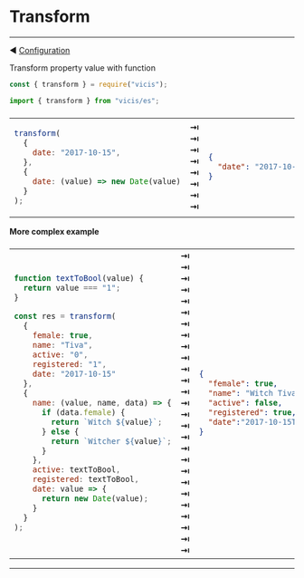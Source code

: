 # Transform

----------

◀ [Configuration](Configuration.md)

Transform property value with function


```js
const { transform } = require("vicis");
```

```js
import { transform } from "vicis/es";
```

<table><thead><tr><td colspan="3">
</td></tr></thead><tbody>
<tr><td>

```js
transform(
  {
    date: "2017-10-15",
  },
  {
    date: (value) => new Date(value)
  }
);
```

</td>
<td>
<strong>&#x21E5;</strong><br>
<strong>&#x21E5;</strong><br>
<strong>&#x21E5;</strong><br>
<strong>&#x21E5;</strong><br>
<strong>&#x21E5;</strong><br>
<strong>&#x21E5;</strong><br>
<strong>&#x21E5;</strong><br>
<strong>&#x21E5;</strong><br>
</td>
<td>

```json
{
  "date": "2017-10-15T00:00:00.000Z"
}
```

</td></tr>
</tbody></table>

**More complex example**

<table><thead><tr><td colspan="3">
</td></tr></thead><tbody>
<tr><td>

```js
function textToBool(value) {
  return value === "1";
}

const res = transform(
  {
    female: true,
    name: "Tiva",
    active: "0",
    registered: "1",
    date: "2017-10-15"
  },
  {
    name: (value, name, data) => {
      if (data.female) {
        return `Witch ${value}`;
      } else {
        return `Witcher ${value}`;
      }
    },
    active: textToBool,
    registered: textToBool,
    date: value => {
      return new Date(value);
    }
  }
);
```

</td>
<td>
<strong>&#x21E5;</strong><br>
<strong>&#x21E5;</strong><br>
<strong>&#x21E5;</strong><br>
<strong>&#x21E5;</strong><br>
<strong>&#x21E5;</strong><br>
<strong>&#x21E5;</strong><br>
<strong>&#x21E5;</strong><br>
<strong>&#x21E5;</strong><br>
<strong>&#x21E5;</strong><br>
<strong>&#x21E5;</strong><br>
<strong>&#x21E5;</strong><br>
<strong>&#x21E5;</strong><br>
<strong>&#x21E5;</strong><br>
<strong>&#x21E5;</strong><br>
<strong>&#x21E5;</strong><br>
<strong>&#x21E5;</strong><br>
<strong>&#x21E5;</strong><br>
<strong>&#x21E5;</strong><br>
<strong>&#x21E5;</strong><br>
<strong>&#x21E5;</strong><br>
<strong>&#x21E5;</strong><br>
<strong>&#x21E5;</strong><br>
<strong>&#x21E5;</strong><br>
<strong>&#x21E5;</strong><br>
<strong>&#x21E5;</strong><br>
<strong>&#x21E5;</strong><br>
<strong>&#x21E5;</strong><br>
</td>
<td>

```json
{
  "female": true,
  "name": "Witch Tiva",
  "active": false,
  "registered": true,
  "date":"2017-10-15T00:00:00.000Z"
}
```

</td></tr>
</tbody></table>

----------
